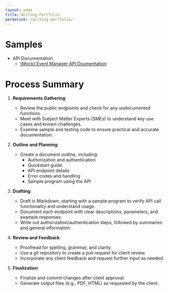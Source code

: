 ```yaml
---
layout: page
title: Writing Portfolio
permalink: /writing-portfolio/
---
```


# Samples

- API Documentation
  - [(Mock) Event Manager API Doumentation](api-documentation/mock-event-manager-api.md)

# Process Summary

1. **Requirements Gathering**:
   - Review the public endpoints and check for any undocumented functions.
   - Meet with Subject Matter Experts (SMEs) to understand key use cases and known challenges.
   - Examine sample and testing code to ensure practical and accurate documentation.

2. **Outline and Planning**:
   - Create a document outline, including:
     - Authorization and authentication
     - Quickstart guide
     - API endpoint details
     - Error codes and handling
     - Sample program using the API

3. **Drafting**:
   - Draft in Markdown, starting with a sample program to verify API call functionality and understand usage.
   - Document each endpoint with clear descriptions, parameters, and example responses.
   - Write out authorization/authentication steps, followed by summaries and general information.

4. **Review and Feedback**:
   - Proofread for spelling, grammar, and clarity.
   - Use a git repository to create a pull request for client review.
   - Incorporate any client feedback and request further input as needed.

5. **Finalization**:
   - Finalize and commit changes after client approval.
   - Generate output files (e.g., PDF, HTML) as requested by the client.